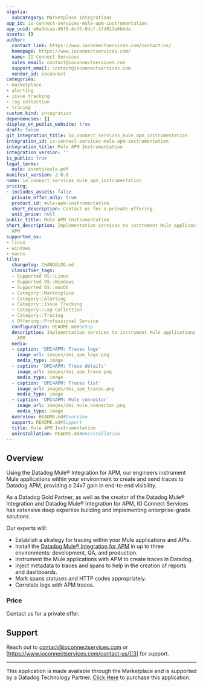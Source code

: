 ```yaml
---
algolia:
  subcategory: Marketplace Integrations
app_id: io-connect-services-mule-apm-instrumentation
app_uuid: e6a3dcaa-d6f0-4cf5-8dcf-1fd813a6bbda
assets: {}
author:
  contact_link: https://www.ioconnectservices.com/contact-us/
  homepage: https://www.ioconnectservices.com/
  name: IO Connect Services
  sales_email: contact@ioconnectservices.com
  support_email: contact@ioconnectservices.com
  vendor_id: ioconnect
categories:
- marketplace
- alerting
- issue tracking
- log collection
- tracing
custom_kind: integration
dependencies: []
display_on_public_website: true
draft: false
git_integration_title: io_connect_services_mule_apm_instrumentation
integration_id: io-connect-services-mule-apm-instrumentation
integration_title: Mule APM Instrumentation
integration_version: ''
is_public: true
legal_terms:
  eula: assets/eula.pdf
manifest_version: 2.0.0
name: io_connect_services_mule_apm_instrumentation
pricing:
- includes_assets: false
  private_offer_only: true
  product_id: mule-apm-instrumentation
  short_description: Contact us for a private offering.
  unit_price: null
public_title: Mule APM Instrumentation
short_description: Implementation services to instrument Mule applications with Datadog
  APM
supported_os:
- linux
- windows
- macos
tile:
  changelog: CHANGELOG.md
  classifier_tags:
  - Supported OS::Linux
  - Supported OS::Windows
  - Supported OS::macOS
  - Category::Marketplace
  - Category::Alerting
  - Category::Issue Tracking
  - Category::Log Collection
  - Category::Tracing
  - Offering::Professional Service
  configuration: README.md#Setup
  description: Implementation services to instrument Mule applications with Datadog
    APM
  media:
  - caption: 'DMI4APM: Traces logs'
    image_url: images/dmi_apm_logs.png
    media_type: image
  - caption: 'DMI4APM: Trace details'
    image_url: images/dmi_apm_trace.png
    media_type: image
  - caption: 'DMI4APM: Traces list'
    image_url: images/dmi_apm_traces.png
    media_type: image
  - caption: 'DMI4APM: Mule connector'
    image_url: images/dmi_mule_connector.png
    media_type: image
  overview: README.md#Overview
  support: README.md#Support
  title: Mule APM Instrumentation
  uninstallation: README.md#Uninstallation
---
```


<!--  SOURCED FROM https://github.com/DataDog/marketplace -->


## Overview

Using the Datadog Mule® Integration for APM, our engineers instrument Mule applications within your environment to create and send traces to Datadog APM, providing a 24x7 gain in end-to-end visibility.

As a Datadog Gold Partner, as well as the creator of the Datadog Mule® Integration and Datadog Mule® Integration for APM, IO Connect Services has extensive deep expertise building and implementing enterprise-grade solutions.

Our experts will:
 * Establish a strategy for tracing within your Mule applications and APIs.
 * Install the [Datadog Mule® Integration for APM][1] in up to three environments:
development, QA, and production.
 * Instrument the Mule applications with APM to create traces in Datadog.
 * Inject metadata to traces and spans to help in the creation of reports and dashboards.
 * Mark spans statuses and HTTP codes appropriately.
 * Correlate logs with APM traces.

### Price
Contact us for a private offer.

## Support
Reach out to [contact@ioconnectservices.com][2] or [https://www.ioconnectservices.com/contact-us/][3] for support.

[1]: https://app.datadoghq.com/marketplace/app/iocs-dmi4apm/configuration/configuration?search=mule
[2]: mailto:contact@ioconnectservices.com
[3]: https://www.ioconnectservices.com/contact-us/

---
This application is made available through the Marketplace and is supported by a Datadog Technology Partner. <a href="https://app.datadoghq.com/marketplace/app/io-connect-services-mule-apm-instrumentation" target="_blank">Click Here</a> to purchase this application.